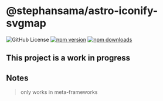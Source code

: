 # @stephansama/astro-iconify-svgmap

![GitHub License](https://img.shields.io/github/license/stephansama/packages)
[![npm version](https://badge.fury.io/js/@stephansama%2Fastro-iconify-svgmap.svg)](https://badge.fury.io/js/@stephansama%2Fastro-iconify-svgmap)
[![npm downloads](https://img.shields.io/npm/dw/@stephansama/astro-iconify-svgmap)](https://www.npmjs.com/package/@stephansama/astro-iconify-svgmap)

## This project is a work in progress

## Notes

> only works in meta-frameworks

